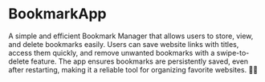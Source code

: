 # BookmarkApp
A simple and efficient Bookmark Manager that allows users to store, view, and delete bookmarks easily. Users can save website links with titles, access them quickly, and remove unwanted bookmarks with a swipe-to-delete feature. The app ensures bookmarks are persistently saved, even after restarting, making it a reliable tool for organizing favorite websites. 🚀✨
